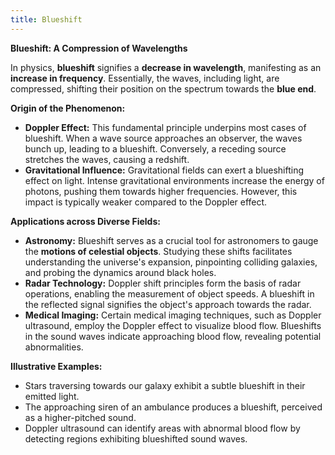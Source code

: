 ```yaml
---
title: Blueshift
---
```

**Blueshift: A Compression of Wavelengths**

In physics, **blueshift** signifies a **decrease in wavelength**, manifesting as an **increase in frequency**. Essentially, the waves, including light, are compressed, shifting their position on the spectrum towards the **blue end**.

**Origin of the Phenomenon:**

- **Doppler Effect:** This fundamental principle underpins most cases of blueshift. When a wave source approaches an observer, the waves bunch up, leading to a blueshift. Conversely, a receding source stretches the waves, causing a redshift.
- **Gravitational Influence:** Gravitational fields can exert a blueshifting effect on light. Intense gravitational environments increase the energy of photons, pushing them towards higher frequencies. However, this impact is typically weaker compared to the Doppler effect.

**Applications across Diverse Fields:**

- **Astronomy:** Blueshift serves as a crucial tool for astronomers to gauge the **motions of celestial objects**. Studying these shifts facilitates understanding the universe's expansion, pinpointing colliding galaxies, and probing the dynamics around black holes.
- **Radar Technology:** Doppler shift principles form the basis of radar operations, enabling the measurement of object speeds. A blueshift in the reflected signal signifies the object's approach towards the radar.
- **Medical Imaging:** Certain medical imaging techniques, such as Doppler ultrasound, employ the Doppler effect to visualize blood flow. Blueshifts in the sound waves indicate approaching blood flow, revealing potential abnormalities.

**Illustrative Examples:**

- Stars traversing towards our galaxy exhibit a subtle blueshift in their emitted light.
- The approaching siren of an ambulance produces a blueshift, perceived as a higher-pitched sound.
- Doppler ultrasound can identify areas with abnormal blood flow by detecting regions exhibiting blueshifted sound waves.
